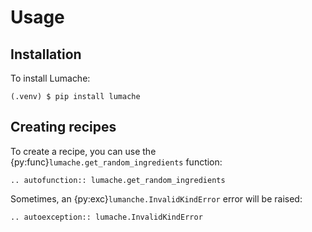 # Usage

## Installation

To install Lumache:

```console
(.venv) $ pip install lumache
```

## Creating recipes

To create a recipe, you can use the {py:func}`lumache.get_random_ingredients` function:

```{eval-rst}
.. autofunction:: lumache.get_random_ingredients
```

Sometimes, an {py:exc}`lumanche.InvalidKindError` error will be raised:

```{eval-rst}
.. autoexception:: lumache.InvalidKindError
```
